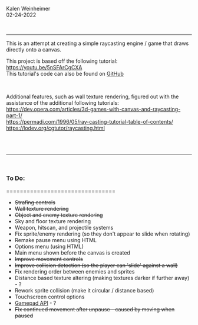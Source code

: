 Kalen Weinheimer  
02-24-2022

&nbsp;  

--------------------------------

This is an attempt at creating a simple raycasting engine / game that draws directly onto a canvas.  

This project is based off the following tutorial: <https://youtu.be/5nSFArCgCXA>  
This tutorial's code can also be found on [GitHub](https://github.com/satansdeer/raycaster)  

&nbsp;  

Additional features, such as wall texture rendering, figured out with the assistance of the additional following tutorials:  
<https://dev.opera.com/articles/3d-games-with-canvas-and-raycasting-part-1/>  
<https://permadi.com/1996/05/ray-casting-tutorial-table-of-contents/>  
<https://lodev.org/cgtutor/raycasting.html>

&nbsp;  
&nbsp;  

--------------------------------  

&nbsp;  

### To Do:  
================================
- ~~Strafing controls~~
- ~~Wall texture rendering~~
- ~~Object and enemy texture rendering~~
- Sky and floor texture rendering
- Weapon, hitscan, and projectile systems
- Fix sprite/enemy rendering (so they don't appear to slide when rotating)
- Remake pause menu using HTML
- Options menu (using HTML)
- Main menu shown before the canvas is created
- ~~Improve movement controls~~
- ~~Improve collision detection (so the player can 'slide' against a wall)~~
- Fix rendering order between enemies and sprites
- Distance based texture altering (making textures darker if further away) - ?
- Rework sprite collision (make it circular / distance based)
- Touchscreen control options
- [Gamepad API](https://developer.mozilla.org/en-US/docs/Web/API/Gamepad_API) - ?
- ~~Fix continued movement after unpause - caused by moving when paused~~
